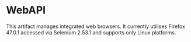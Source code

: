 # WebAPI

This artifact manages integrated web browsers.
It currently utilises Firefox 47.0.1 accessed via Selenium 2.53.1 and supports only Linux platforms.